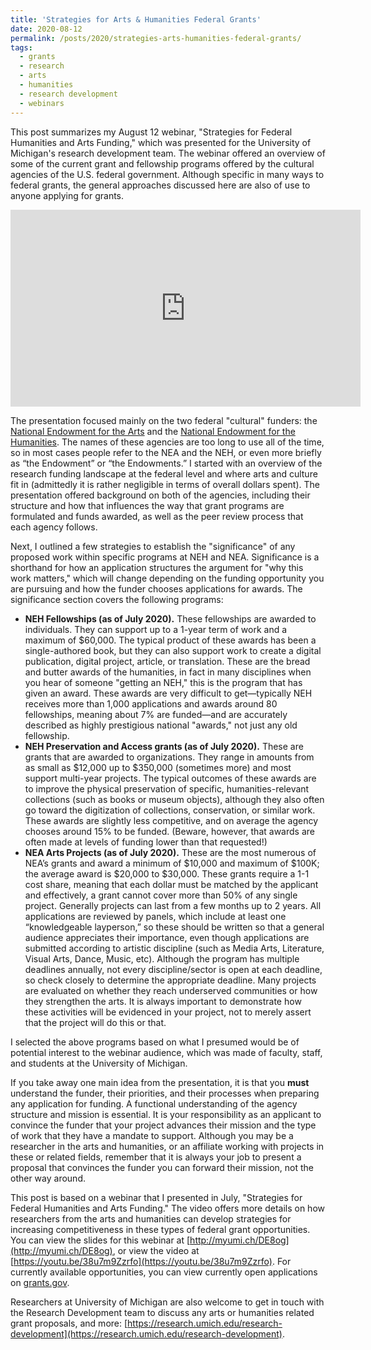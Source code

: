 ```yaml
---
title: 'Strategies for Arts & Humanities Federal Grants'
date: 2020-08-12
permalink: /posts/2020/strategies-arts-humanities-federal-grants/
tags:
  - grants
  - research
  - arts
  - humanities
  - research development
  - webinars
---
```


This post summarizes my August 12 webinar, "Strategies for Federal Humanities and Arts Funding," which was presented for the University of Michigan's research development team. The webinar offered an overview of some of the current grant and fellowship programs offered by the cultural agencies of the U.S. federal government. Although specific in many ways to federal grants, the general approaches discussed here are also of use to anyone applying for grants.
<!-- more -->

<iframe width="560" height="315" src="https://www.youtube.com/embed/38u7m9Zzrfo" frameborder="0" allow="accelerometer; autoplay; clipboard-write; encrypted-media; gyroscope; picture-in-picture" allowfullscreen></iframe>

The presentation focused mainly on the two federal "cultural" funders: the [National Endowment for the Arts]() and the [National Endowment for the Humanities](). The names of these agencies are too long to use all of the time, so in most cases people refer to the NEA and the NEH, or even more briefly as “the Endowment” or “the Endowments.” I started with an overview of the research funding landscape at the federal level and where arts and culture fit in (admittedly it is rather negligible in terms of overall dollars spent). The presentation offered background on both of the agencies, including their structure and how that influences the way that grant programs are formulated and funds awarded, as well as the peer review process that each agency follows. 

Next, I outlined a few strategies to establish the "significance" of any proposed work within specific programs at NEH and NEA. Significance is a shorthand for how an application structures the argument for "why this work matters," which will change depending on the funding opportunity you are pursuing and how the funder chooses applications for awards. The significance section covers the following programs: 

* __NEH Fellowships (as of July 2020).__ These fellowships are awarded to individuals. They can support up to a 1-year term of work and a maximum of $60,000. The typical product of these awards has been a single-authored book, but they can also support work to create a digital publication, digital project, article, or translation. These are the bread and butter awards of the humanities, in fact in many disciplines when you hear of someone "getting an NEH," this is the program that has given an award. These awards are very difficult to get&mdash;typically NEH receives more than 1,000 applications and awards around 80 fellowships, meaning about 7% are funded&mdash;and are accurately described as highly prestigious national "awards," not just any old fellowship. 
* __NEH Preservation and Access grants (as of July 2020).__ These are grants that are awarded to organizations. They range in amounts from as small as $12,000 up to $350,000 (sometimes more) and most support multi-year projects. The typical outcomes of these awards are to improve the physical preservation of specific, humanities-relevant collections (such as books or museum objects), although they also often go toward the digitization of collections, conservation, or similar work. These awards are slightly less competitive, and on average the agency chooses around 15% to be funded. (Beware, however, that awards are often made at levels of funding lower than that requested!)
* __NEA Arts Projects (as of July 2020).__ These are the most numerous of NEA’s grants and award a minimum of $10,000 and maximum of $100K; the average award is $20,000 to $30,000. These grants require a 1-1 cost share, meaning that each dollar must be matched by the applicant and effectively, a grant cannot cover more than 50% of any single project. Generally projects can last from a few months up to 2 years. All applications are reviewed by panels, which include at least one “knowledgeable layperson,” so these should be written so that a general audience appreciates their importance, even though applications are submitted according to artistic discipline (such as Media Arts, Literature, Visual Arts, Dance, Music, etc). Although the program has multiple deadlines annually, not every discipline/sector is open at each deadline, so check closely to determine the appropriate deadline. Many projects are evaluated on whether they reach underserved communities or how they strengthen the arts. It is always important to demonstrate how these activities will be evidenced in your project, not to merely assert that the project will do this or that. 

I selected the above programs based on what I presumed would be of potential interest to the webinar audience, which was made of faculty, staff, and students at the University of Michigan. 

If you take away one main idea from the presentation, it is that you __must__ understand the funder, their priorities, and their processes when preparing any application for funding. A functional understanding of the agency structure and mission is essential. It is your responsibility as an applicant to convince the funder that your project advances their mission and the type of work that they have a mandate to support. Although you may be a researcher in the arts and humanities, or an affiliate working with projects in these or related fields, remember that it is always your job to present a proposal that convinces the funder you can forward their mission, not the other way around. 

This post is based on a webinar that I presented in July, "Strategies for Federal Humanities and Arts Funding." The video offers more details on how researchers from the arts and humanities can develop strategies for increasing competitiveness in these types of federal grant opportunities. You can view the slides for this webinar at [http://myumi.ch/DE8og](http://myumi.ch/DE8og), or view the video at [https://youtu.be/38u7m9Zzrfo](https://youtu.be/38u7m9Zzrfo). For currently available opportunities, you can view currently open applications on [grants.gov](https://www.grants.gov/web/grants/search-grants.html).

Researchers at University of Michigan are also welcome to get in touch with the Research Development team to discuss any arts or humanities related grant proposals, and more: [https://research.umich.edu/research-development](https://research.umich.edu/research-development).
